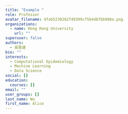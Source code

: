```yaml
---
title: "Example "
role: Professor
avatar_filename: 4fab5230282f49399cf5b4d87bb908a.png
organizations:
  - name: Hong Kong University
    url: ""
superuser: false
authors:
  - 吳恩達
bio: ""
interests:
  - Computational Epidemiology
  - Machine Learning
  - Data Science
social: []
education:
  courses: []
email: ""
user_groups: []
last_name: Wu
first_name: Alice
---
```

